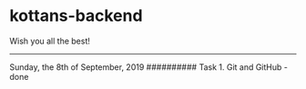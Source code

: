 # kottans-backend
Wish you all the best!
_____________________________________________________________________________________________________
Sunday, the 8th of September, 2019
##########
Task 1. Git and GitHub - done
